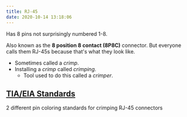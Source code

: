 ```yaml
---
title: RJ-45
date: 2020-10-14 13:18:06
---
```


Has 8 pins not surprisingly numbered 1-8.

Also known as the **8 position 8 contact (8P8C)** connector. But everyone calls
them RJ-45s because that's what they look like.

* Sometimes called a *crimp*.
* Installing a *crimp* called *crimping*.
  + Tool used to do this called a *crimper*.

## [TIA/EIA Standards](2020-10-14--13-26-34Z--tia_eia_standards.md)

2 different pin coloring standards for crimping RJ-45 connectors
